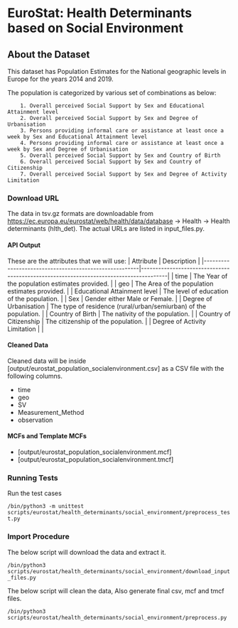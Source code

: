 # EuroStat: Health Determinants based on Social Environment

## About the Dataset
This dataset has Population Estimates for the National geographic levels in Europe for the years 2014 and 2019.

The population is categorized by various set of combinations as below:
        
        1. Overall perceived Social Support by Sex and Educational Attainment level
        2. Overall perceived Social Support by Sex and Degree of Urbanisation
        3. Persons providing informal care or assistance at least once a week by Sex and Educational Attainment level
        4. Persons providing informal care or assistance at least once a week by Sex and Degree of Urbanisation
        5. Overall perceived Social Support by Sex and Country of Birth
        6. Overall perceived Social Support by Sex and Country of Citizenship
        7. Overall perceived Social Support by Sex and Degree of Activity Limitation
       

### Download URL
The data in tsv.gz formats are downloadable from https://ec.europa.eu/eurostat/web/health/data/database -> 	Health -> Health determinants (hlth_det).
The actual URLs are listed in input_files.py.


#### API Output
These are the attributes that we will use:
| Attribute      					| Description                                                 				|
|-------------------------------------------------------|---------------------------------------------------------------------------------------|
| time       					| The Year of the population estimates provided. 				|
| geo       					| The Area of the population estimates provided. 				|
| Educational Attainment level   	| The level of education of the population.  |
| Sex   				| Gender either Male or Female. 							|
| Degree of Urbanisation   				| The type of residence (rural/urban/semiurban) of the population.					|
| Country of Birth   				| The nativity of the population.						|
| Country of Citizenship   				| The citizenship of the population.						|
| Degree of Activity Limitation   				|  							|




#### Cleaned Data
Cleaned data will be inside [output/eurostat_population_socialenvironment.csv] as a CSV file with the following columns.

- time
- geo
- SV
- Measurement_Method
- observation



#### MCFs and Template MCFs
- [output/eurostat_population_socialenvironment.mcf]
- [output/eurostat_population_socialenvironment.tmcf]

### Running Tests

Run the test cases

`/bin/python3 -m unittest scripts/eurostat/health_determinants/social_environment/preprocess_test.py`




### Import Procedure

The below script will download the data and extract it.

`/bin/python3 scripts/eurostat/health_determinants/social_environment/download_input_files.py`

The below script will clean the data, Also generate final csv, mcf and tmcf files.

`/bin/python3 scripts/eurostat/health_determinants/social_environment/preprocess.py`